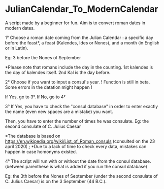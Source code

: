 # JulianCalendar_To_ModernCalendar
A script made by a beginner for fun. Aim is to convert roman dates in modern dates.

1° Choose a roman date coming from the Julian Calendar : a specific day before the feast*, a feast (Kalendes, Ides or Nones), and a month (in English or in Latin).

Eg: 3 before the Nones of September

*Please note that romans include the day in the counting. 1st kalendes is the day of kalendes itself. 2nd Kal is the day before.

2° Choose if you want to input a consul's year. ! Function is still in beta. Some errors in the datation might happen !

If Yes, go to 3°.
If No, go to 4°

3° If Yes, you have to check the "consul database" in order to enter exactly the name (even new spaces are a mistake) you want. 

Then, you have to enter the number of times he was consulate.
Eg: the second consulate of C. Julius Caesar

*The database is based on https://en.wikipedia.org/wiki/List_of_Roman_consuls (consulted on the 23 april 2020) ; 
*Due to a lack of time to check every data, mistakes can happen in case homonyms existed. 

4° The script will run with or without the date from the consul database. (between parenthese is what is added if you run the consul database)

Eg: the 3th before the Nones of September (under the second consulate of C. Julius Caesar) is on the 3 September (44 B.C.).

